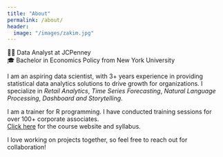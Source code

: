 ```yaml
---
title: "About"
permalink: /about/
header:
  image: "/images/zakim.jpg"
---
```


:woman_technologist: Data Analyst at JCPenney  
:mortar_board: Bachelor in Economics Policy from New York University

I am an aspiring data scientist, with 3+ years experience in providing statistical data analytics solutions to drive growth for organizations. I specialize in *Retail Analytics*, *Time Series Forecasting*, *Natural Language Processing*, *Dashboard and Storytelling*.

I am a trainer for R programming. I have conducted training sessions for over 100+ corporate associates.  
[Click here](https://cbatra9.github.io/JCP-R-Training/) for the course website and syllabus.

I love working on projects together, so feel free to reach out for collaboration!
